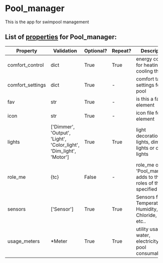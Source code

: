 <!--s_name-->
# Pool_manager

<!--e_name-->

<!--s_role-->
<!--e_role-->

<!--s_descr-->
This is the app for swimpool management

<!--e_descr-->

<!--s_tbl-->
## List of [properties](Properties.md) for __Pool_manager__:

  | Property | Validation | Optional? | Repeat? | Description |
  | --- | --- | --- | --- | --- |
  | comfort_control | dict | True | True | energy control for heating or cooling the pool | 
  | comfort_settings | dict | True | - | comfort target settings for the pool | 
  | fav | str | True | - | is this a favorite element | 
  | icon | str | True | - | icon file for this element | 
  | lights | ['Dimmer', 'Output', 'Light', 'Color_light', 'Dim_light', 'Motor'] | True | True | light decoration, lights, dimable lights or color lights | 
  | role_me | {tc} | False | - | role_me of 'Pool_manager', adds <pool> to the roles of the specified tc | 
  | sensors | ['Sensor'] | True | True | Sensors for Temperature, Humidity, Chloride, pH, etc.. | 
  | usage_meters | *Meter | True | True | utility usage of water, electricity and pool consumables | 
<!--e_tbl-->

